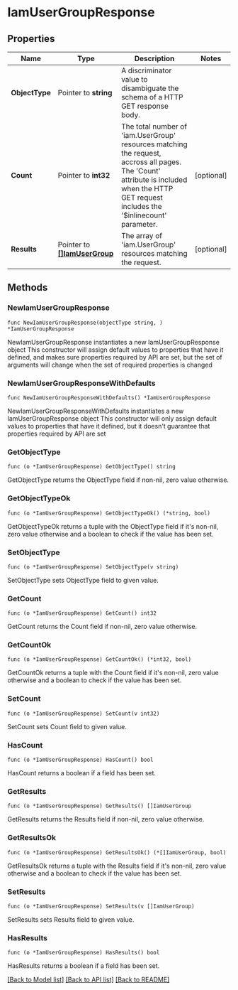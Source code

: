 # IamUserGroupResponse

## Properties

Name | Type | Description | Notes
------------ | ------------- | ------------- | -------------
**ObjectType** | Pointer to **string** | A discriminator value to disambiguate the schema of a HTTP GET response body. | 
**Count** | Pointer to **int32** | The total number of &#39;iam.UserGroup&#39; resources matching the request, accross all pages. The &#39;Count&#39; attribute is included when the HTTP GET request includes the &#39;$inlinecount&#39; parameter. | [optional] 
**Results** | Pointer to [**[]IamUserGroup**](iam.UserGroup.md) | The array of &#39;iam.UserGroup&#39; resources matching the request. | [optional] 

## Methods

### NewIamUserGroupResponse

`func NewIamUserGroupResponse(objectType string, ) *IamUserGroupResponse`

NewIamUserGroupResponse instantiates a new IamUserGroupResponse object
This constructor will assign default values to properties that have it defined,
and makes sure properties required by API are set, but the set of arguments
will change when the set of required properties is changed

### NewIamUserGroupResponseWithDefaults

`func NewIamUserGroupResponseWithDefaults() *IamUserGroupResponse`

NewIamUserGroupResponseWithDefaults instantiates a new IamUserGroupResponse object
This constructor will only assign default values to properties that have it defined,
but it doesn't guarantee that properties required by API are set

### GetObjectType

`func (o *IamUserGroupResponse) GetObjectType() string`

GetObjectType returns the ObjectType field if non-nil, zero value otherwise.

### GetObjectTypeOk

`func (o *IamUserGroupResponse) GetObjectTypeOk() (*string, bool)`

GetObjectTypeOk returns a tuple with the ObjectType field if it's non-nil, zero value otherwise
and a boolean to check if the value has been set.

### SetObjectType

`func (o *IamUserGroupResponse) SetObjectType(v string)`

SetObjectType sets ObjectType field to given value.


### GetCount

`func (o *IamUserGroupResponse) GetCount() int32`

GetCount returns the Count field if non-nil, zero value otherwise.

### GetCountOk

`func (o *IamUserGroupResponse) GetCountOk() (*int32, bool)`

GetCountOk returns a tuple with the Count field if it's non-nil, zero value otherwise
and a boolean to check if the value has been set.

### SetCount

`func (o *IamUserGroupResponse) SetCount(v int32)`

SetCount sets Count field to given value.

### HasCount

`func (o *IamUserGroupResponse) HasCount() bool`

HasCount returns a boolean if a field has been set.

### GetResults

`func (o *IamUserGroupResponse) GetResults() []IamUserGroup`

GetResults returns the Results field if non-nil, zero value otherwise.

### GetResultsOk

`func (o *IamUserGroupResponse) GetResultsOk() (*[]IamUserGroup, bool)`

GetResultsOk returns a tuple with the Results field if it's non-nil, zero value otherwise
and a boolean to check if the value has been set.

### SetResults

`func (o *IamUserGroupResponse) SetResults(v []IamUserGroup)`

SetResults sets Results field to given value.

### HasResults

`func (o *IamUserGroupResponse) HasResults() bool`

HasResults returns a boolean if a field has been set.


[[Back to Model list]](../README.md#documentation-for-models) [[Back to API list]](../README.md#documentation-for-api-endpoints) [[Back to README]](../README.md)


